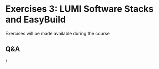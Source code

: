 # Exercises 3: LUMI Software Stacks and EasyBuild

Exercises will be made available during the course 

<!--
-   [Exercises on "LUMI Software Stacks"](E105-SoftwareStacks.md)
-->


## Q&A

/
